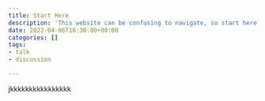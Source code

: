 ```yaml
---
title: Start Here
description: 'This website can be confusing to navigate, so start here. '
date: 2022-04-06T18:30:00+00:00
categories: []
tags:
- talk
- discussion

---
```

jkkkkkkkkkkkkkkkk